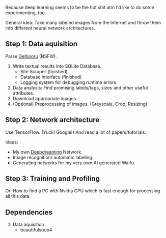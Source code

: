 Because deep learning seems to be the hot shit atm I'd like to do some experimenting, too.

General idea: Take many labeled images from the Internet and throw them into different neural network architectures.

Step 1: Data aquisition
--------------
Parse [Gelbooru](http://gelbooru.com/) (NSFW).
1. Write textual results into SQLite Database.
    * Site Scraper (finished)
    * Database interface (finished)
    * Logging system for debugging runtime errors
2. Data analysis: Find promising labels/tags, sizes and other useful attributes.
3. Download appropriate images.
4. (Optional) Preprocessing of images. (Greyscale, Crop, Resizing)

Step 2: Network architecture
--------------
Use TensorFlow. (Yuck! Google!)
And read a lot of papers/tutorials.

Ideas: 
* My own [Deepdreaming](https://en.wikipedia.org/wiki/Deepdreaming) Network.
* Image recognition/ automatic labeling.
* Generating networks for my very own AI generated Waifu.

Step 3: Training and Profiling
--------------
Or: How to find a PC with Nvidia GPU which is fast enough for processing all this data.

Dependencies
--------------
1. Data aquisition
    * beautifulsoup4